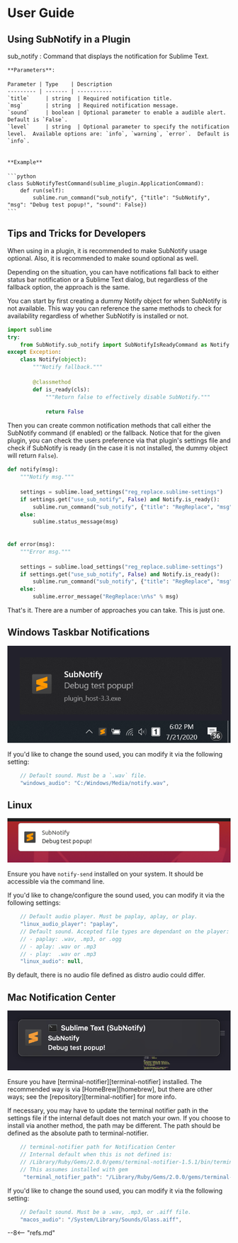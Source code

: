 # User Guide

## Using SubNotify in a Plugin

sub_notify
: 
    Command that displays the notification for Sublime Text.

    **Parameters**:

    Parameter | Type    | Description
    --------- | ------- | -----------
    `title`     | string  | Required notification title.
    `msg`       | string  | Required notification message.
    `sound`     | boolean | Optional parameter to enable a audible alert. Default is `False`.
    `level`     | string  | Optional parameter to specify the notification level.  Available options are: `info`, `warning`, `error`.  Default is `info`.


    **Example**

    ```python
    class SubNotifyTestCommand(sublime_plugin.ApplicationCommand):
        def run(self):
            sublime.run_command("sub_notify", {"title": "SubNotify", "msg": "Debug test popup!", "sound": False})
    ```

## Tips and Tricks for Developers

When using in a plugin, it is recommended to make SubNotify usage optional. Also, it is recommended to make sound
optional as well.

Depending on the situation, you can have notifications fall back to either status bar notification or a Sublime Text
dialog, but regardless of the fallback option, the approach is the same.

You can start by first creating a dummy Notify object for when SubNotify is not available.  This way you can reference
the same methods to check for availability regardless of whether SubNotify is installed or not.

```python
import sublime
try:
    from SubNotify.sub_notify import SubNotifyIsReadyCommand as Notify
except Exception:
    class Notify(object):
        """Notify fallback."""

        @classmethod
        def is_ready(cls):
            """Return false to effectively disable SubNotify."""

            return False
```

Then you can create common notification methods that call either the SubNotify command (if enabled) or the fallback.
Notice that for the given plugin, you can check the users preference via that plugin's settings file and check if
SubNotify is ready (in the case it is not installed, the dummy object will return `False`).

```python
def notify(msg):
    """Notify msg."""

    settings = sublime.load_settings("reg_replace.sublime-settings")
    if settings.get("use_sub_notify", False) and Notify.is_ready():
        sublime.run_command("sub_notify", {"title": "RegReplace", "msg": msg})
    else:
        sublime.status_message(msg)


def error(msg):
    """Error msg."""

    settings = sublime.load_settings("reg_replace.sublime-settings")
    if settings.get("use_sub_notify", False) and Notify.is_ready():
        sublime.run_command("sub_notify", {"title": "RegReplace", "msg": msg, "level": "error"})
    else:
        sublime.error_message("RegReplace:\n%s" % msg)
```

That's it.  There are a number of approaches you can take.  This is just one.

## Windows Taskbar Notifications

![Example Windows](images/example-win.png)

If you'd like to change the sound used, you can modify it via the following setting:

```js
    // Default sound. Must be a `.wav` file.
    "windows_audio": "C:/Windows/Media/notify.wav",
```

## Linux

![Example Linux](images/example-linux.png)

Ensure you have `notify-send` installed on your system.  It should be accessible via the command line.

If you'd like to change/configure the sound used, you can modify it via the following settings:

```js
    // Default audio player. Must be paplay, aplay, or play.
    "linux_audio_player": "paplay",
    // Default sound. Accepted file types are dependant on the player:
    // - paplay: .wav, .mp3, or .ogg
    // - aplay: .wav or .mp3
    // - play:  .wav or .mp3
    "linux_audio": null,
```

By default, there is no audio file defined as distro audio could differ.

## Mac Notification Center

![Example macOS](images/example-macos.png)

Ensure you have [terminal-notifier][terminal-notifier] installed.  The recommended way is via [HomeBrew][homebrew],
but there are other ways; see the [repository][terminal-notifier] for more info.

If necessary, you may have to update the terminal notifier path in the settings file if the internal default does not
match your own. If you choose to install via another method, the path may be different. The path should be defined as
the absolute path to terminal-notifier.

```javascript
    // terminal-notifier path for Notification Center
    // Internal default when this is not defined is:
    // /Library/Ruby/Gems/2.0.0/gems/terminal-notifier-1.5.1/bin/terminal-notifier
    // This assumes installed with gem
     "terminal_notifier_path": "/Library/Ruby/Gems/2.0.0/gems/terminal-notifier-1.5.1/bin/terminal-notifier"
```

If you'd like to change the sound used, you can modify it via the following setting:

```js
    // Default sound. Must be a .wav, .mp3, or .aiff file.
    "macos_audio": "/System/Library/Sounds/Glass.aiff",
```

--8<-- "refs.md"
